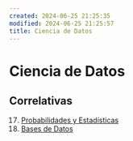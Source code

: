 ```yaml
---
created: 2024-06-25 21:25:35
modified: 2024-06-25 21:25:57
title: Ciencia de Datos
---
```


# Ciencia de Datos

## Correlativas

17. [Probabilidades y Estadísticas](Probabilidades%20y%20Estadísticas/README.md)
19. [Bases de Datos](Bases%20de%20Datos/README.md)

